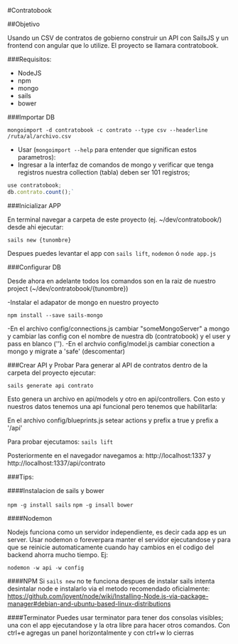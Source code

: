 #Contratobook

##Objetivo

Usando un CSV de contratos de gobierno construir un API con SailsJS y un frontend con angular que lo utilize. El proyecto se llamara contratobook.

###Requisitos:

* NodeJS
* npm
* mongo
* sails
* bower


###Importar DB

`mongoimport -d contratobook -c contrato --type csv --headerline /ruta/al/archivo.csv`

- Usar (`mongoimport --help` para entender que significan estos parametros): 
- Ingresar a la interfaz de comandos de mongo y verificar que tenga registros nuestra collection (tabla) deben ser 101 registros;

```javascript
use contratobook;
db.contrato.count();`
```

###Inicializar APP

En terminal navegar a carpeta de este proyecto (ej. ~/dev/contratobook/) desde ahi ejecutar:

`sails new {tunombre}`

Despues puedes levantar el app con `sails lift`, `nodemon` ó `node app.js`

###Configurar DB

Desde ahora en adelante todos los comandos son en la raiz de nuestro project (~/dev/contratobook/{tunombre})

-Instalar el adapator de mongo en nuestro proyecto

`npm install --save sails-mongo`

-En el archivo config/connections.js cambiar "someMongoServer" a mongo y cambiar las config con el nombre de nuestra db (contratobook) y el user y pass en blanco ('').
-En el archvio config/model.js cambiar conection a mongo y migrate a 'safe' (descomentar)

###Crear API y Probar
Para generar al API de contratos dentro de la carpeta del proyecto ejecutar:

`sails generate api contrato`

Esto genera un archivo en api/models y otro en api/controllers. Con esto y nuestros datos tenemos una api funcional pero tenemos que habilitarla:

En el archivo config/blueprints.js setear actions y prefix a true y prefix a '/api'

Para probar ejecutamos:
`sails lift`

Posteriormente en el navegador navegamos a: http://localhost:1337 y http://localhost:1337/api/contrato


###Tips:

####Instalacion de sails y bower

`npm -g install sails`
`npm -g insall bower`

####Nodemon

Nodejs funciona como un servidor independiente, es decir cada app es un server. Usar nodemon o foreverpara manter el servidor ejecutandose y para que se reinicie automaticamente cuando hay cambios en el codigo del backend ahorra mucho tiempo. 
Ej:

`nodemon -w api -w config`

####NPM
Si `sails new` no te funciona despues de instalar sails intenta desintalar node e instalarlo via el metodo recomendado oficialmente:
https://github.com/joyent/node/wiki/Installing-Node.js-via-package-manager#debian-and-ubuntu-based-linux-distributions

####Terminator
Puedes usar terminator para tener dos consolas visibles; una con el app ejecutandose y la otra libre para hacer otros comandos. Con ctrl+e agregas un panel horizontalmente y con ctrl+w lo cierras